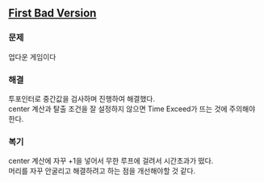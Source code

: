 ## [First Bad Version](https://leetcode.com/problems/first-bad-version/description/?envType=problem-list-v2&envId=rab78cw1)

### 문제
업다운 게임이다

### 해결
투포인터로 중간값을 검사하며 진행하여 해결했다.<br/>
center 계산과 탈출 조건을 잘 설정하지 않으면 Time Exceed가 뜨는 것에 주의해야 한다.

### 복기
center 계산에 자꾸 +1을 넣어서 무한 루프에 걸려서 시간초과가 떴다.<br/>
머리를 자꾸 안굴리고 해결하려고 하는 점을 개선해야할 것 같다.
